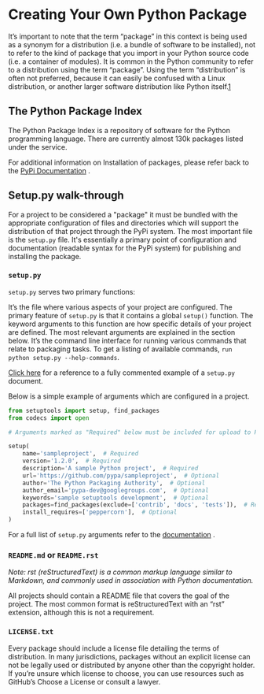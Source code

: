 # Creating Your Own Python Package

It’s important to note that the term “package” in this context is being used as a synonym for a distribution (i.e. a bundle of software to be installed), not to refer to the kind of package that you import in your Python source code (i.e. a container of modules). It is common in the Python community to refer to a distribution using the term “package”. Using the term “distribution” is often not preferred, because it can easily be confused with a Linux distribution, or another larger software distribution like Python itself.[1](https://packaging.python.org/tutorials/installing-packages/)


## The Python Package Index
The Python Package Index is a repository of software for the Python programming language. There are currently almost 130k packages listed under the service.

For additional information on Installation of packages, please refer back to the [PyPi Documentation](https://packaging.python.org/tutorials/installing-packages/#use-pip-for-installing) .

## Setup.py walk-through
For a project to be considered a "package" it must be bundled with the appropriate configuration of files and directories which will support the distribution of that project through the PyPi system. The most important file is the `setup.py` file. It's essentially a primary point of configuration and documentation (readable syntax for the PyPi system) for publishing and installing the package.

### `setup.py`
`setup.py` serves two primary functions:

It’s the file where various aspects of your project are configured. The primary feature of `setup.py` is that it contains a global `setup()` function. The keyword arguments to this function are how specific details of your project are defined. The most relevant arguments are explained in the section below.
It’s the command line interface for running various commands that relate to packaging tasks. To get a listing of available commands, `run python setup.py --help-commands`.

[Click here](https://github.com/pypa/sampleproject/blob/master/setup.py)  for a reference to a fully commented example of a `setup.py` document.

Below is a simple example of arguments which are configured in a project.

```python
from setuptools import setup, find_packages
from codecs import open

# Arguments marked as "Required" below must be included for upload to PyPI.

setup(
    name='sampleproject',  # Required
    version='1.2.0',  # Required
    description='A sample Python project',  # Required
    url='https://github.com/pypa/sampleproject',  # Optional
    author='The Python Packaging Authority',  # Optional
    author_email='pypa-dev@googlegroups.com',  # Optional
    keywords='sample setuptools development',  # Optional
    packages=find_packages(exclude=['contrib', 'docs', 'tests']),  # Required
    install_requires=['peppercorn'],  # Optional
)
```

For a full list of `setup.py` arguments refer to the [documentation](https://packaging.python.org/tutorials/distributing-packages/#setup-args) .

### `README.md` or `README.rst`
_Note: rst (reStructuredText) is a common markup language similar to Markdown, and commonly used in association with Python documentation._

All projects should contain a README file that covers the goal of the project. The most common format is reStructuredText with an “rst” extension, although this is not a requirement.

### `LICENSE.txt`
Every package should include a license file detailing the terms of distribution. In many jurisdictions, packages without an explicit license can not be legally used or distributed by anyone other than the copyright holder. If you’re unsure which license to choose, you can use resources such as GitHub’s Choose a License or consult a lawyer.
